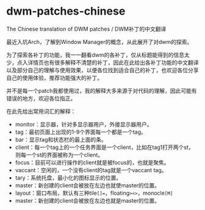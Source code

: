 # dwm-patches-chinese
The Chinese translation of DWM patches / DWM补丁的中文翻译

最近入坑Arch，了解到Window Manager的概念，从此展开了对dwm的探索。

为了探索各补丁的功能，我一一翻看dwm的各补丁，仅从标题能得到的信息太少，点入详情页也有很多解释不清楚的补丁，因此在此给出各补丁功能的中文翻译以及部分自己的理解与使用效果，以便各位找到适合自己的补丁，也欢迎各位分享自己的使用体验，推荐功能强大的补丁。

并不是每一个patch我都使用过，我的解释大多来源于对代码的理解，因此可能有错误的地方，欢迎各位指正。

在此先给出常用词汇的解释：
- monitor：显示器，针对多显示器用户，外接显示器用户。
- tag：最初页面上出现的1-9个界面每一个都是一个tag。
- bar：显示tag和状态栏的最上面的条。
- client：每一个tag上的一个任务界面是一个client，比如在tag1打开两个st，则每一个st的界面被称为一个client。
- focus：目前可以进行操作的client就是被focus的，也就是聚焦。
- vaccant：空闲的，一个没有client的tag就是一个vaccant tag。
- tary：系统托盘，最小化的图标显示的位置。
- master：新创建的client会被放在左边也就使master的位置。
- layout：窗口布局，默认有三种tile`[]=`，floating`><>`，monocle`[M]`
- master：新创建的client会被放在左边也就是master的位置。
